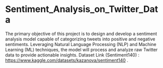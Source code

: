 # Sentiment_Analysis_on_Twitter_Data
The primary objective of this project is to design and develop a sentiment analysis model capable of categorizing tweets into positive and negative sentiments. Leveraging Natural Language Processing (NLP) and Machine Learning (ML) techniques, the model will process and analyze raw Twitter data to provide actionable insights.
Dataset Link (Sentiment140) : https://www.kaggle.com/datasets/kazanova/sentiment140 .
